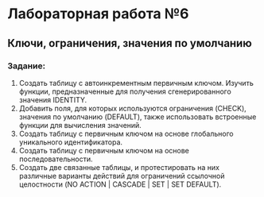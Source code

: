 # Лабораторная работа №6

## Ключи, ограничения, значения по умолчанию

### Задание:

1. Создать таблицу с автоинкрементным первичным ключом. Изучить функции, предназначенные для получения сгенерированного значения IDENTITY.
2. Добавить поля, для которых используются ограничения (CHECK), значения по умолчанию (DEFAULT), также использовать встроенные функции для вычисления значений.
3. Создать таблицу с первичным ключом на основе глобального уникального идентификатора.
4. Создать таблицу с первичным ключом на основе последовательности.
5. Создать две связанные таблицы, и протестировать на них различные варианты действий для ограничений ссылочной целостности (NO ACTION | CASCADE | SET | SET DEFAULT).